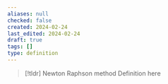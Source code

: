 ```yaml
---
aliases: null
checked: false
created: 2024-02-24
last_edited: 2024-02-24
draft: true
tags: []
type: definition
---
```

>[!tldr] Newton Raphson method
>Definition here

